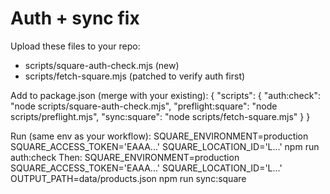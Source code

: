 # Auth + sync fix

Upload these files to your repo:
- scripts/square-auth-check.mjs   (new)
- scripts/fetch-square.mjs        (patched to verify auth first)

Add to package.json (merge with your existing):
{
  "scripts": {
    "auth:check": "node scripts/square-auth-check.mjs",
    "preflight:square": "node scripts/preflight.mjs",
    "sync:square": "node scripts/fetch-square.mjs"
  }
}

Run (same env as your workflow):
SQUARE_ENVIRONMENT=production SQUARE_ACCESS_TOKEN='EAAA...' SQUARE_LOCATION_ID='L...' npm run auth:check
Then:
SQUARE_ENVIRONMENT=production SQUARE_ACCESS_TOKEN='EAAA...' SQUARE_LOCATION_ID='L...' OUTPUT_PATH=data/products.json npm run sync:square
